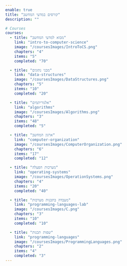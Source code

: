 ```yaml
---
enable: true
title: "קורסים במדעי המחשב"
description: ""

# Courses
courses:
  - title: "מבוא למדעי המחשב"
    link: "intro-to-computer-science"
    image: "/coursesImages/IntroToCS.png"
    chapters: "4"
    items: "5"
    completed: "70"

  - title: "מבני נתונים"
    link: "data-structures"
    image: "/coursesImages/DataStructures.png"
    chapters: "5"
    items: "10"
    completed: "20"

  - title: "אלגוריתמים"
    link: "algorithms"
    image: "/coursesImages/Algorithms.png"
    chapters: "3"
    items: "48"
    completed: "5"

  - title: "ארגון המחשב"
    link: "computer-organization"
    image: "/coursesImages/ComputerOrganization.png"
    chapters: "6"
    items: "17"
    completed: "12"

  - title: "מערכות הפעלה"
    link: "operating-systems"
    image: "/coursesImages/OperationSystems.png"
    chapters: "4"
    items: "20"
    completed: "40"

  - title: "מעבדה בתכנות מערכות"
    link: "programming-languages-lab"
    image: "/coursesImages/C.png"
    chapters: "3"
    items: "10"
    completed: "10"

  - title: "שפות תכנות"
    link: "programming-languages"
    image: "/coursesImages/ProgrammingLanguages.png"
    chapters: "2"
    items: "4"
    completed: "3"
---
```


